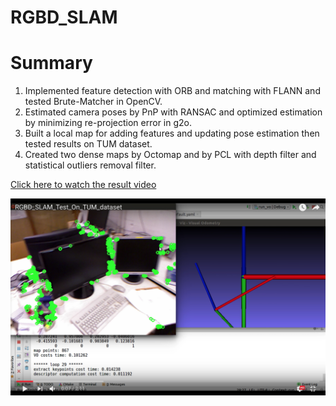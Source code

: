 # RGBD_SLAM
# Summary
1. Implemented feature detection with ORB and matching with FLANN and tested Brute-Matcher in OpenCV.
2. Estimated camera poses by PnP with RANSAC and optimized estimation by minimizing re-projection error in g2o.
3. Built a local map for adding features and updating pose estimation then tested results on TUM dataset.
4. Created two dense maps by Octomap and by PCL with depth filter and statistical outliers removal filter.

[Click here to watch the result video](https://youtu.be/6-rgJaZmCC0)

[![tum_result](/result/tum_result.png)](https://youtu.be/6-rgJaZmCC0)
